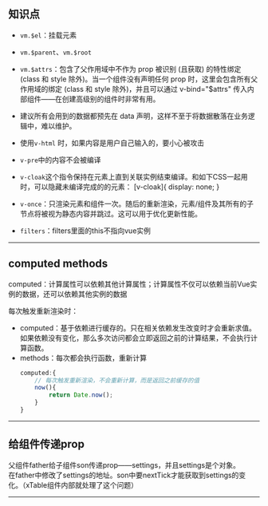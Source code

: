 ## 知识点

- `vm.$el`：挂载元素
- `vm.$parent`、`vm.$root`
- `vm.$attrs`：包含了父作用域中不作为 prop 被识别 (且获取) 的特性绑定 (class 和 style 除外)。当一个组件没有声明任何 prop 时，这里会包含所有父作用域的绑定 (class 和 style 除外)，并且可以通过 v-bind="$attrs" 传入内部组件——在创建高级别的组件时非常有用。
- 建议所有会用到的数据都预先在 data 声明，这样不至于将数据散落在业务逻辑中，难以维护。

- 使用`v-html` 时，如果内容是用户自己输入的，要小心被攻击

- `v-pre`中的内容不会被编译

- `v-cloak`这个指令保持在元素上直到关联实例结束编译。和如下CSS一起用时，可以隐藏未编译完成的的元素：
    [v-cloak]{
        display: none;
    }

- `v-once`：只渲染元素和组件一次。随后的重新渲染，元素/组件及其所有的子节点将被视为静态内容并跳过。这可以用于优化更新性能。

- `filters`：filters里面的this不指向vue实例




---




## computed methods
computed：计算属性可以依赖其他计算属性；计算属性不仅可以依赖当前Vue实例的数据，还可以依赖其他实例的数据

每次触发重新渲染时：

- computed：基于依赖进行缓存的。只在相关依赖发生改变时才会重新求值。如果依赖没有变化，那么多次访问都会立即返回之前的计算结果，不会执行计算函数。
- methods：每次都会执行函数，重新计算
  ```js
  computed:{
      // 每次触发重新渲染，不会重新计算，而是返回之前缓存的值
      now(){
          return Date.now();
      }
  }
  ```




---




## 给组件传递prop
父组件father给子组件son传递prop——settings，并且settings是个对象。  
在father中修改了settings的地址。son中要nextTick才能获取到settings的变化。（xTable组件内部就处理了这个问题）




---

